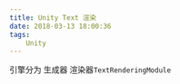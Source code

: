 ```yaml
---
title: Unity Text 渲染
date: 2018-03-13 18:00:36
tags:
	Unity
---
```

引擎分为
生成器
渲染器`TextRenderingModule`
